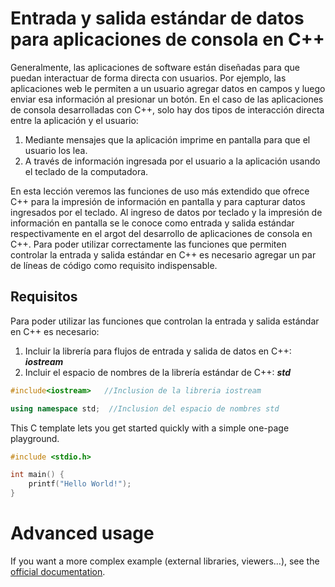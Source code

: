 # Entrada y salida estándar de datos para aplicaciones de consola en C++

Generalmente, las aplicaciones de software están diseñadas para que puedan interactuar de forma directa con usuarios. Por ejemplo, las aplicaciones web le permiten a un usuario agregar datos en campos y luego enviar esa información al presionar un botón.
En el caso de las aplicaciones de consola desarrolladas con C++, solo hay dos tipos de interacción directa entre la aplicación y el usuario: 
<ol>
<li>Mediante mensajes que la aplicación imprime en pantalla para que el usuario los lea.</li>
<li>A través de información ingresada por el usuario a la aplicación usando el teclado de la computadora.</li>
</ol>

En esta lección veremos las funciones de uso más extendido que ofrece C++ para la impresión de información en pantalla y para capturar datos ingresados por el teclado.
Al ingreso de datos por teclado y la impresión de información en pantalla se le conoce como entrada y salida estándar respectivamente en el argot del desarrollo de aplicaciones de consola en C++.
Para poder utilizar correctamente las funciones que permiten controlar la entrada y salida estándar en C++ es necesario agregar un par de líneas de código como requisito indispensable.

## Requisitos

Para poder utilizar las funciones que controlan la entrada y salida estándar en C++ es necesario:
<ol>
<li>Incluir la librería para flujos de entrada y salida de datos en C++: <b><i>iostream</i></b></li>
<li>Incluir el espacio de nombres de la librería estándar de C++: <b><i>std</i></b></li>
</ol>

```Cpp
#include<iostream>   //Inclusion de la libreria iostream

using namespace std;  //Inclusion del espacio de nombres std

```

This C template lets you get started quickly with a simple one-page playground.

```C runnable
#include <stdio.h>

int main() {
	printf("Hello World!");
}

```

# Advanced usage

If you want a more complex example (external libraries, viewers...), see the [official documentation](https://tech.io/playgrounds/408/tech-io-documentation).
